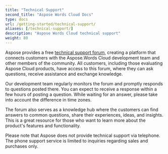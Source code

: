 ```yaml
---
title: "Technical Support"
second_title: "Aspose Words Cloud Docs"
type: docs
url: /getting-started/technical-support/
aliases: [/technical-support/]
description: "Aspose Words Cloud technical support"
weight: 80
---
```


Aspose provides a free [technical support forum](https://forum.aspose.cloud/c/words), creating a platform that connects customers with the Aspose.Words Cloud development team and other members of the community. All customers, including those evaluating Aspose Cloud products, have access to this forum, where they can ask questions, receive assistance and exchange knowledge.

Our development team regularly monitors the forum and promptly responds to questions posted there. You can expect to receive a response within a few hours of posting a question. While waiting for an answer, please take into account the difference in time zones.

The forum also serves as a knowledge hub where the customers can find answers to common questions, share their experiences, ideas, and insights. This is a great resource for those who want to learn more about the product's features and functionality.

Please note that Aspose does not provide technical support via telephone. The phone support service is limited to inquiries regarding sales and purchases only.
